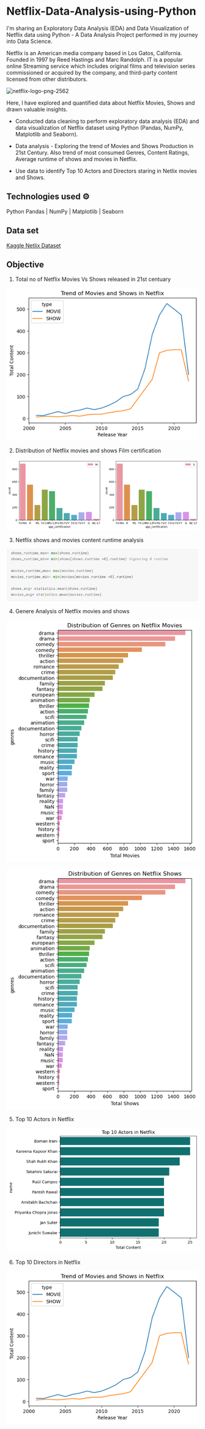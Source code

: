 # Netflix-Data-Analysis-using-Python

I'm sharing an Exploratory Data Analysis (EDA) and Data Visualization of Netflix data using Python - A Data Analysis Project performed in my journey into Data Science.

Netflix is an American media company based in Los Gatos, California. Founded in 1997 by Reed Hastings and Marc Randolph. IT is a popular online Streaming service which includes original films and television series commissioned or acquired by the company, and third-party content licensed from other distributors. 

![netflix-logo-png-2562](https://user-images.githubusercontent.com/125726682/228943665-3279385b-e53c-4261-aa26-2a8df2ac0020.png)

Here, l have explored and quantified data about Netflix Movies, Shows and drawn valuable insights.

* Conducted data cleaning to perform exploratory data analysis (EDA) and data visualization of Netflix dataset using Python (Pandas, NumPy, Matplotlib and Seaborn).

* Data analysis - Exploring the trend of Movies and Shows Production in 21st Century. Also trend of most consumed Genres, Content Ratings, Average runtime of shows and movies in Netflix.

* Use data to identify Top 10 Actors and Directors staring in Netlix movies and Shows.

## Technologies used ⚙️

  Python
  Pandas | NumPy | Matplotlib | Seaborn
  
## Data set

[Kaggle Netlix Dataset](https://www.kaggle.com/datasets/victorsoeiro/netflix-tv-shows-and-movies)

## Objective

1. Total no of Netflix Movies Vs Shows released in 21st centuary

[![Alt Text](1.png)](https://www.kaggle.com/code/sangeetharavikumar/netflixanalysis)

2. Distribution of Netflix movies and shows Film certification 

[![Alt Text](2.png)](https://www.kaggle.com/code/sangeetharavikumar/netflixanalysis)

3. Netflix shows and movies content runtime analysis

[![Alt Text](3.png)](https://www.kaggle.com/code/sangeetharavikumar/netflixanalysis)

4. Genere Analysis of Netflix movies and shows

[![Alt Text](4.png)](https://www.kaggle.com/code/sangeetharavikumar/netflixanalysis)

[![Alt Text](4.1.png)](https://www.kaggle.com/code/sangeetharavikumar/netflixanalysis)

5. Top 10 Actors in Netflix

[![Alt Text](5.png)](https://www.kaggle.com/code/sangeetharavikumar/netflixanalysis)

6. Top 10 Directors in Netflix

[![Alt Text](1.png)](https://www.kaggle.com/code/sangeetharavikumar/netflixanalysis)
